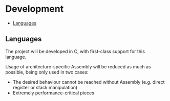 # Development

- [Languages](#languages)

## Languages
The project will be developed in C, with first-class support for this language.

Usage of architecture-specific Assembly will be reduced as much as possible, being
only used in two cases:

- The desired behaviour cannot be reached without Assembly
(e.g. direct register or stack manipulation)
- Extremely performance-critical pieces
